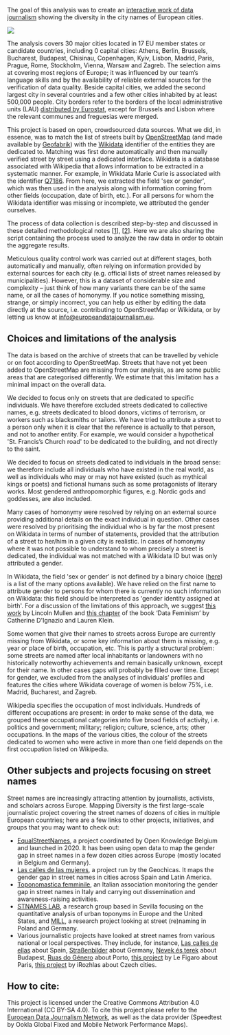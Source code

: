 The goal of this analysis was to create an [interactive work of data journalism](https://mappingdiversity.eu/) showing the diversity in the city names of European cities.

![](https://www.europeandatajournalism.eu/wp-content/uploads/sites/3/2023/05/prova-copertine-1170x780-2-1-1200x800.png)

The analysis covers 30 major cities located in 17 EU member states or candidate countries, including 0 capital cities: Athens, Berlin, Brussels, Bucharest, Budapest, Chisinau, Copenhagen, Kyiv, Lisbon, Madrid, Paris, Prague, Rome, Stockholm, Vienna, Warsaw and Zagreb. The selection aims at covering most regions of Europe; it was influenced by our team’s language skills and by the availability of reliable external sources for the verification of data quality. Beside capital cities, we added the second largest city in several countries and a few other cities inhabited by at least 500,000 people. City borders refer to the borders of the local administrative units (LAU) [distributed by Eurostat](https://ec.europa.eu/eurostat/web/nuts/local-administrative-units), except for Brussels and Lisbon where the relevant communes and freguesias were merged.

This project is based on open, crowdsourced data sources. What we did, in essence, was to match the list of streets built by [OpenStreetMap](https://www.openstreetmap.org/) (and made available by [Geofabrik](https://www.geofabrik.de/data/download.html)) with the [Wikidata](https://www.wikidata.org/) identifier of the entities they are dedicated to. Matching was first done automatically and then manually verified street by street using a dedicated interface. Wikidata is a database associated with Wikipedia that allows information to be extracted in a systematic manner. For example, in Wikidata Marie Curie is associated with the identifier [Q7186](https://www.wikidata.org/wiki/Q7186). From here, we extracted the field 'sex or gender', which was then used in the analysis along with information coming from other fields (occupation, date of birth, etc.). For all persons for whom the Wikidata identifier was missing or incomplete, we attributed the gender ourselves.

The process of data collection is described step-by-step and discussed in these detailed methodological notes [[1](https://medium.com/european-data-journalism-network/finding-gendered-street-names-a-step-by-step-walkthrough-with-r-7608c2d36a77)], [[2](https://medium.com/european-data-journalism-network/the-messy-data-sources-behind-mapping-diversity-3cc7338b8b84)]. Here we are also sharing the script containing the process used to analyze the raw data in order to obtain the aggregate results.

Meticulous quality control work was carried out at different stages, both automatically and manually, often relying on information provided by external sources for each city (e.g. official lists of street names released by municipalities). However, this is a dataset of considerable size and complexity – just think of how many variants there can be of the same name, or all the cases of homonymy. If you notice something missing, strange, or simply incorrect, you can help us either by editing the data directly at the source, i.e. contributing to OpenStreetMap or Wikidata, or by letting us know at info@europeandatajournalism.eu.

## Choices and limitations of the analysis
The data is based on the archive of streets that can be travelled by vehicle or on foot according to OpenStreetMap. Streets that have not yet been added to OpenStreetMap are missing from our analysis, as are some public areas that are categorised differently. We estimate that this limitation has a minimal impact on the overall data.

We decided to focus only on streets that are dedicated to specific individuals. We have therefore excluded streets dedicated to collective names, e.g. streets dedicated to blood donors, victims of terrorism, or workers such as blacksmiths or tailors. We have tried to attribute a street to a person only when it is clear that the reference is actually to that person, and not to another entity. For example, we would consider a hypothetical 'St. Francis’s Church road' to be dedicated to the building, and not directly to the saint.

We decided to focus on streets dedicated to individuals in the broad sense: we therefore include all individuals who have existed in the real world, as well as individuals who may or may not have existed (such as mythical kings or poets) and fictional humans such as some protagonists of literary works. Most gendered anthropomorphic figures, e.g. Nordic gods and goddesses, are also included.

Many cases of homonymy were resolved by relying on an external source providing additional details on the exact individual in question. Other cases were resolved by prioritising the individual who is by far the most present on Wikidata in terms of number of statements, provided that the attribution of a street to her/him in a given city is realistic. In cases of homonymy where it was not possible to understand to whom precisely a street is dedicated, the individual was not matched with a Wikidata ID but was only attributed a gender.

In Wikidata, the field 'sex or gender' is not defined by a binary choice ([here](https://www.wikidata.org/wiki/Property:P21#constraints)) is a list of the many options available). We have relied on the first name to attribute gender to persons for whom there is currently no such information on Wikidata: this field should be interpreted as 'gender identity assigned at birth'. For a discussion of the limitations of this approach, we suggest [this work](https://github.com/lmullen/gender) by Lincoln Mullen and [this chapter](https://data-feminism.mitpress.mit.edu/pub/h1w0nbqp/release/2) of the book ‘Data Feminism’ by Catherine D'Ignazio and Lauren Klein.

Some women that give their names to streets across Europe are currently missing from Wikidata, or some key information about them is missing, e.g. year or place of birth, occupation, etc. This is partly a structural problem: some streets are named after local inhabitants or landowners with no historically noteworthy achievements and remain basically unknown, except for their name. In other cases gaps will probably be filled over time. Except for gender, we excluded from the analyses of individuals’ profiles and features the cities where Wikidata coverage of women is below 75%, i.e. Madrid, Bucharest, and Zagreb.

Wikipedia specifies the occupation of most individuals. Hundreds of different occupations are present: in order to make sense of the data, we grouped these occupational categories into five broad fields of activity, i.e. politics and government; military; religion; culture, science, arts; other occupations. In the maps of the various cities, the colour of the streets dedicated to women who were active in more than one field depends on the first occupation listed on Wikipedia.

## Other subjects and projects focusing on street names
Street names are increasingly attracting attention by journalists, activists, and scholars across Europe. Mapping Diversity is the first large-scale journalistic project covering the street names of dozens of cities in multiple European countries; here are a few links to other projects, initiatives, and groups that you may want to check out:

- [EqualStreetNames](https://equalstreetnames.org/), a project coordinated by Open Knowledge Belgium and launched in 2020. It has been using open data to map the gender gap in street names in a few dozen cities across Europe (mostly located in Belgium and Germany).
- [Las calles de las mujeres](https://geochicasosm.github.io/lascallesdelasmujeres/), a project run by the Geochicas. It maps the gender gap in street names in cities across Spain and Latin America.
- [Toponomastica femminile](https://www.toponomasticafemminile.com/sito/), an Italian association monitoring the gender gap in street names in Italy and carrying out dissemination and awareness-raising activities.
- [STNAMES LAB](https://en.stnameslab.com/the-project/), a research group based in Sevilla focusing on the quantitative analysis of urban toponyms in Europe and the United States, and [MILL](http://mill.wa.amu.edu.pl/), a research project looking at street (re)naming in Poland and Germany.
- Various journalistic projects have looked at street names from various national or local perspectives. They include, for instance, [Las calles de ellas](https://www.newtral.es/las-calles-de-ellas/tour) about Spain, [Straßenbilder](https://www.zeit.de/feature/strassenverzeichnis-strassennamen-herkunft-deutschland-infografik) about Germany, [Nevek és terek]([url](http://adatvizualizacio.bparchiv.hu/budapestiutcanevek/)) about Budapest, [Ruas do Género](https://ruasdogenero.pt/) about Porto, [this project](https://www.lefigaro.fr/fig-data/rues-paris/) by Le Figaro about Paris, [this project](https://www.irozhlas.cz/zpravy-domov/ulice-pojmenovane-po-zenach-vzacnost-interaktivni-mapa-ukazuje-jak-drtiva-je_1806170605_cib) by iRozhlas about Czech cities.

## How to cite:
This project is licensed under the Creative Commons Attribution 4.0 International (CC BY-SA 4.0). To cite this project please refer to the [European Data Journalism Network](https://www.europeandatajournalism.eu/), as well as the data provider (Speedtest by Ookla Global Fixed and Mobile Network Performance Maps).
